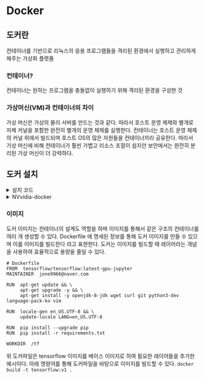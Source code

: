 # Docker
## 도커란
컨테이너를 기반으로 리눅스의 응용 프로그램들을 격리된 환경에서 실행하고 관리하게 해주는 가상화 플랫폼

### 컨테이너?
컨테이너는 원하는 프로그램을 충돌없이 실행하기 위해 격리된 환경을 구성한 것

### 가상머신(VM)과 컨테이너의 차이
가상 머신은 가상의 물리 서버를 만드는 것과 같다. 따라서 호스트 운영 체제와 별개로 자체 커널을 포함한 완전히 별개의 운영 체제를 실행한다.
컨테이너는 호스트 운영 체제의 커널 위에서 빌드되며 호스트 OS의 많은 자원들을 컨테이너끼리 공유한다.
따라서 가상 머신에 비해 컨테이너가 훨씬 가볍고 리소스 조절이 쉽지만 보안에서는 완전히 분리된 가상 머신이 더 강력하다.

## 도커 설치
<details>
    <summary>설치 코드</summary>

    ```
    sudo apt-get update
    sudo apt-get install -y ca-certificates curl gnupg lsb-release
    curl -fsSL https://download.docker.com/linux/ubuntu/gpg | sudo gpg --dearmor -o /usr/share/keyrings/docker-archive-keyring.gpg

    # stable version
    echo "deb [arch=$(dpkg --print-architecture) signed-by=/usr/share/keyrings/docker-archive-keyring.gpg] https://download.docker.com/linux/ubuntu $(lsb_release -cs) stable" | sudo tee /etc/apt/sources.list.d/docker.list > /dev/null

    # docker install
    sudo apt-get update
    sudo apt-get install -y docker-ce docker-ce-cli containerd.io docker-buildx-plugin docker-compose-plugin

    # add sudo group
    sudo groupadd docker
    sudo usermod -aG docker $USER
    sudo -su $USER
    ```
</details>

<details>
    <summary>NVvidia-docker</summary>
    도커 컨테이너에 GPU를 할당하려면 nvidia-docker를 설치해야 한다.

    ```
    # Install NVIDIA Driver
    sudo add-apt-repository ppa:graphics-drivers/ppa
    sudo apt update && sudo apt install -y ubuntu-drivers-common
    sudo ubuntu-drivers autoinstall
    sudo reboot
    
    # install NVIDIA-Docker
    curl -s -L https://nvidia.github.io/nvidia-docker/gpgkey | sudo apt-key add -
    distribution=$(. /etc/os-release;echo $ID$VERSION_ID) && curl -s -L https://nvidia.github.io/nvidia-docker/$distribution/nvidia-docker.list | sudo tee /etc/apt/sources.list.d/nvidia-docker.list
    sudo apt-get update
    sudo apt-get install -y nvidia-docker2
    sudo systemctl restart docker
    ```
    컨테이너에 gpu를 할당하려면 컨테이너를 실행할 때 gpus를 적어 주어야 한다.
    ```docker run -it --rm --gpus '"device=1"' -v /home/jone/test:/home/jone tnesorflow:v1```
    
</details>

### 이미지
도커 이미지는 컨테이너의 설계도 역할을 하며 이미지를 통해서 같은 구조의 컨테이너를 여러 개 생성할 수 있다.
Dockerfile 에 명세된 정보를 통해 도커 이미지를 만들 수 있으며 이를 이미지를 빌드한다 라고 표현한다.
도커는 이미지를 빌드할 때 레이어라는 개념을 사용하여 효율적으로 용량을 줄일 수 있다.
```
# Dockerfile
FROM  tensorflow/tensorflow:latest-gpu-jupyter
MAINTAINER  jone9966@naver.com

RUN  apt-get update && \
     apt-get upgrade -y && \
     apt-get install -y openjdk-8-jdk wget curl git python3-dev language-pack-ko vim

RUN  locale-gen en_US.UTF-8 && \
     update-locale LANG=en_US.UTF-8

RUN  pip install --upgrade pip
RUN  pip install -r requirements.txt

WORKDIR  /tf
```
위 도커파일은 tensorflow 이미지를 베이스 이미지로 하여 필요한 레이어들을 추가한 예시이다.
아래 명령어를 통해 도커파일을 바탕으로 이미지를 빌드할 수 있다.
```docker build -t tensorflow:v1 .```